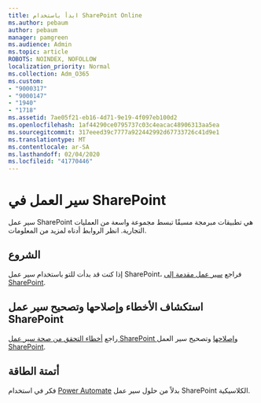 ```yaml
---
title: ابدأ باستخدام SharePoint Online
ms.author: pebaum
author: pebaum
manager: pamgreen
ms.audience: Admin
ms.topic: article
ROBOTS: NOINDEX, NOFOLLOW
localization_priority: Normal
ms.collection: Adm_O365
ms.custom:
- "9000317"
- "9000147"
- "1940"
- "1718"
ms.assetid: 7ae05f21-eb16-4d71-9e19-4f097eb100d2
ms.openlocfilehash: 1af44290ce0795737c03c4eacac48906313aa5ea
ms.sourcegitcommit: 317eeed39c7777a922442992d67733726c41d9e1
ms.translationtype: MT
ms.contentlocale: ar-SA
ms.lasthandoff: 02/04/2020
ms.locfileid: "41770446"
---
```

# <a name="workflows-in-sharepoint"></a>سير العمل في SharePoint

سير عمل SharePoint هي تطبيقات مبرمجة مسبقًا تبسط مجموعة واسعة من العمليات التجارية. انظر الروابط أدناه لمزيد من المعلومات.

## <a name="getting-started"></a>الشروع

إذا كنت قد بدأت للتو باستخدام سير عمل SharePoint، فراجع [سير عمل مقدمة إلى SharePoint](https://support.office.com/article/introduction-to-sharepoint-workflow-07982276-54e8-4e17-8699-5056eff4d9e3).

## <a name="troubleshoot-and-debug-a-sharepoint-workflow"></a>استكشاف الأخطاء وإصلاحها وتصحيح سير عمل SharePoint

راجع [أخطاء التحقق من صحة سير عمل SharePoint وإصلاحها](https://docs.microsoft.com/sharepoint/dev/general-development/troubleshooting-sharepoint-server-workflow-validation-errors-in-visio) وتصحيح سير العمل [SharePoint](https://docs.microsoft.com/sharepoint/dev/general-development/debugging-sharepoint-server-workflows).

## <a name="power-automate"></a>أتمتة الطاقة

فكر في استخدام [Power Automate](https://docs.microsoft.com/power-automate/modern-approvals) بدلاً من حلول سير عمل SharePoint الكلاسيكية.
